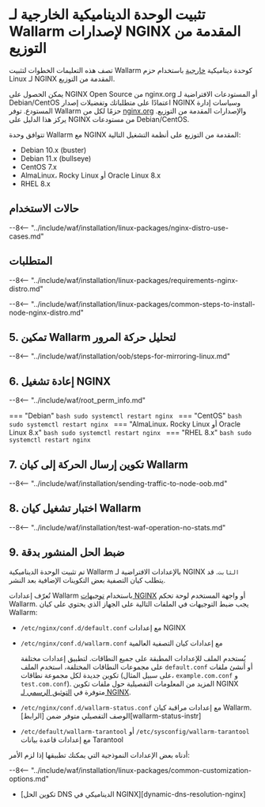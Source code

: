 # تثبيت الوحدة الديناميكية الخارجية لـ Wallarm لإصدارات NGINX المقدمة من التوزيع

تصف هذه التعليمات الخطوات لتثبيت Wallarm كوحدة ديناميكية [خارجية](../overview.md) باستخدام حزم Linux لـ NGINX المقدمة من التوزيع.

يمكن الحصول على NGINX Open Source من nginx.org أو المستودعات الافتراضية لـ Debian/CentOS اعتمادًا على متطلباتك وتفضيلات إصدار NGINX وسياسات إدارة المستودع. توفر Wallarm حزمًا لكل من [nginx.org](nginx-stable.md) والإصدارات المقدمة من التوزيع. يركز هذا الدليل على NGINX من مستودعات Debian/CentOS.

تتوافق وحدة Wallarm مع NGINX المقدمة من التوزيع على أنظمة التشغيل التالية:

* Debian 10.x (buster)
* Debian 11.x (bullseye)
* CentOS 7.x
* AlmaLinux، Rocky Linux أو Oracle Linux 8.x
* RHEL 8.x

## حالات الاستخدام

--8<-- "../include/waf/installation/linux-packages/nginx-distro-use-cases.md"

## المتطلبات

--8<-- "../include/waf/installation/linux-packages/requirements-nginx-distro.md"

--8<-- "../include/waf/installation/linux-packages/common-steps-to-install-node-nginx-distro.md"

## 5. تمكين Wallarm لتحليل حركة المرور

--8<-- "../include/waf/installation/oob/steps-for-mirroring-linux.md"

## 6. إعادة تشغيل NGINX

--8<-- "../include/waf/root_perm_info.md"

=== "Debian"
    ```bash
    sudo systemctl restart nginx
    ```
=== "CentOS"
    ```bash
    sudo systemctl restart nginx
    ```
=== "AlmaLinux، Rocky Linux أو Oracle Linux 8.x"
    ```bash
    sudo systemctl restart nginx
    ```
=== "RHEL 8.x"
    ```bash
    sudo systemctl restart nginx
    ```

## 7. تكوين إرسال الحركة إلى كيان Wallarm

--8<-- "../include/waf/installation/sending-traffic-to-node-oob.md"

## 8. اختبار تشغيل كيان Wallarm

--8<-- "../include/waf/installation/test-waf-operation-no-stats.md"

## 9. ضبط الحل المنشور بدقة 

تم تثبيت الوحدة الديناميكية Wallarm بالإعدادات الافتراضية لـ NGINX `الثابت`. قد يتطلب كيان التصفية بعض التكوينات الإضافية بعد النشر.

تُعرّف إعدادات Wallarm باستخدام [توجيهات NGINX](../../../../admin-en/configure-parameters-en.md) أو واجهة المستخدم لوحة تحكم Wallarm. يجب ضبط التوجيهات في الملفات التالية على الجهاز الذي يحتوي على كيان Wallarm:

* `/etc/nginx/conf.d/default.conf` مع إعدادات NGINX
* `/etc/nginx/conf.d/wallarm.conf` مع إعدادات كيان التصفية العالمية

    يُستخدم الملف للإعدادات المطبقة على جميع النطاقات. لتطبيق إعدادات مختلفة على مجموعات النطاقات المختلفة، استخدم الملف `default.conf` أو أنشئ ملفات تكوين جديدة لكل مجموعة نطاقات (على سبيل المثال، `example.com.conf` و `test.com.conf`). المزيد من المعلومات التفصيلية حول ملفات تكوين NGINX متوفرة في [التوثيق الرسمي لـ NGINX](https://nginx.org/en/docs/beginners_guide.html).
* `/etc/nginx/conf.d/wallarm-status.conf` مع إعدادات مراقبة كيان Wallarm. الوصف التفصيلي متوفر ضمن [الرابط][wallarm-status-instr]
* `/etc/default/wallarm-tarantool` أو `/etc/sysconfig/wallarm-tarantool` مع إعدادات قاعدة بيانات Tarantool

أدناه بعض الإعدادات النموذجية التي يمكنك تطبيقها إذا لزم الأمر:

--8<-- "../include/waf/installation/linux-packages/common-customization-options.md"

* [تكوين الحل DNS الديناميكي في NGINX][dynamic-dns-resolution-nginx]
